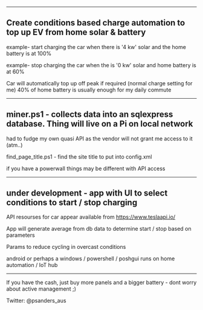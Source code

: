 ------------------------------------------------------------------------------------------------------------
Create conditions based charge automation to top up EV from home solar & battery
------------------------------------------------------------------------------------------------------------

example- start charging the car when there is '4 kw' solar and the home battery is at 100%

example- stop charging the car when the is '0 kw' solar and home battery is at 60%

Car will automatically top up off peak if required (normal charge setting for me)
40% of home battery is usually enough for my daily commute

----------------------------------------------------------------------------------------------------------
miner.ps1 - collects data into an sqlexpress database. Thing will live on a Pi on local network
----------------------------------------------------------------------------------------------------------

had to fudge my own quasi API as the vendor will not grant me access to it (atm..)

find_page_title.ps1 - find the site title to put into config.xml

if you have a powerwall things may be different with API access

----------------------------------------------------------------------------------------------------------
under development - app with UI to select conditions to start / stop charging 
----------------------------------------------------------------------------------------------------------

API resourses for car appear available from https://www.teslaapi.io/

App will generate average from db data to determine start / stop based on parameters

Params to reduce cycling in overcast conditions 

android or perhaps a windows / powershell / poshgui runs on home automation / IoT hub

----------------------------------------------------------------------------------------------------------

If you have the cash, just buy more panels and a bigger battery - dont worry about active management ;)

Twitter: @psanders_aus

